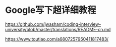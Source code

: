# Google写下超详细教程
https://github.com/jwasham/coding-interview-university/blob/master/translations/README-cn.md

https://www.toutiao.com/a6807257950411817483/
